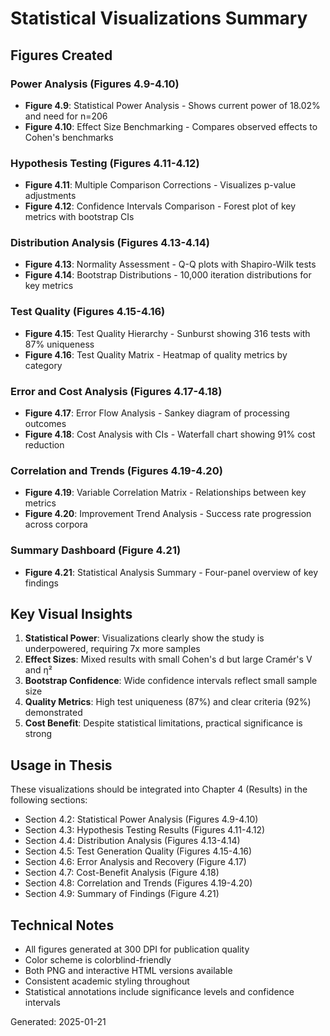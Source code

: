 # Statistical Visualizations Summary

## Figures Created

### Power Analysis (Figures 4.9-4.10)
- **Figure 4.9**: Statistical Power Analysis - Shows current power of 18.02% and need for n=206
- **Figure 4.10**: Effect Size Benchmarking - Compares observed effects to Cohen's benchmarks

### Hypothesis Testing (Figures 4.11-4.12)
- **Figure 4.11**: Multiple Comparison Corrections - Visualizes p-value adjustments
- **Figure 4.12**: Confidence Intervals Comparison - Forest plot of key metrics with bootstrap CIs

### Distribution Analysis (Figures 4.13-4.14)
- **Figure 4.13**: Normality Assessment - Q-Q plots with Shapiro-Wilk tests
- **Figure 4.14**: Bootstrap Distributions - 10,000 iteration distributions for key metrics

### Test Quality (Figures 4.15-4.16)
- **Figure 4.15**: Test Quality Hierarchy - Sunburst showing 316 tests with 87% uniqueness
- **Figure 4.16**: Test Quality Matrix - Heatmap of quality metrics by category

### Error and Cost Analysis (Figures 4.17-4.18)
- **Figure 4.17**: Error Flow Analysis - Sankey diagram of processing outcomes
- **Figure 4.18**: Cost Analysis with CIs - Waterfall chart showing 91% cost reduction

### Correlation and Trends (Figures 4.19-4.20)
- **Figure 4.19**: Variable Correlation Matrix - Relationships between key metrics
- **Figure 4.20**: Improvement Trend Analysis - Success rate progression across corpora

### Summary Dashboard (Figure 4.21)
- **Figure 4.21**: Statistical Analysis Summary - Four-panel overview of key findings

## Key Visual Insights

1. **Statistical Power**: Visualizations clearly show the study is underpowered, requiring 7x more samples
2. **Effect Sizes**: Mixed results with small Cohen's d but large Cramér's V and η²
3. **Bootstrap Confidence**: Wide confidence intervals reflect small sample size
4. **Quality Metrics**: High test uniqueness (87%) and clear criteria (92%) demonstrated
5. **Cost Benefit**: Despite statistical limitations, practical significance is strong

## Usage in Thesis

These visualizations should be integrated into Chapter 4 (Results) in the following sections:
- Section 4.2: Statistical Power Analysis (Figures 4.9-4.10)
- Section 4.3: Hypothesis Testing Results (Figures 4.11-4.12)
- Section 4.4: Distribution Analysis (Figures 4.13-4.14)
- Section 4.5: Test Generation Quality (Figures 4.15-4.16)
- Section 4.6: Error Analysis and Recovery (Figure 4.17)
- Section 4.7: Cost-Benefit Analysis (Figure 4.18)
- Section 4.8: Correlation and Trends (Figures 4.19-4.20)
- Section 4.9: Summary of Findings (Figure 4.21)

## Technical Notes

- All figures generated at 300 DPI for publication quality
- Color scheme is colorblind-friendly
- Both PNG and interactive HTML versions available
- Consistent academic styling throughout
- Statistical annotations include significance levels and confidence intervals

Generated: 2025-01-21
